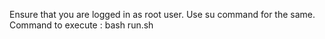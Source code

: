 Ensure that you are logged in as root user. Use su command for the same.
Command to execute : bash run.sh
